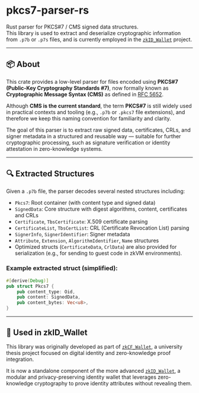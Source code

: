 # pkcs7-parser-rs

Rust parser for PKCS#7 / CMS signed data structures.  
This library is used to extract and deserialize cryptographic information from `.p7b` or `.p7s` files, and is currently employed in the [`zkID_Wallet`](https://github.com/zkid-org/zkID_Wallet) project.

---

## 📦 About

This crate provides a low-level parser for files encoded using **PKCS#7 (Public-Key Cryptography Standards #7)**, now formally known as **Cryptographic Message Syntax (CMS)** as defined in [RFC 5652](https://datatracker.ietf.org/doc/html/rfc5652).

Although **CMS is the current standard**, the term **PKCS#7** is still widely used in practical contexts and tooling (e.g., `.p7b` or `.pkcs7` file extensions), and therefore we keep this naming convention for familiarity and clarity.

The goal of this parser is to extract raw signed data, certificates, CRLs, and signer metadata in a structured and reusable way — suitable for further cryptographic processing, such as signature verification or identity attestation in zero-knowledge systems.

---

## 🔍 Extracted Structures

Given a `.p7b` file, the parser decodes several nested structures including:

- `Pkcs7`: Root container (with content type and signed data)
- `SignedData`: Core structure with digest algorithms, content, certificates and CRLs
- `Certificate`, `TbsCertificate`: X.509 certificate parsing
- `CertificateList`, `TbsCertList`: CRL (Certificate Revocation List) parsing
- `SignerInfo`, `SignerIdentifier`: Signer metadata
- `Attribute`, `Extension`, `AlgorithmIdentifier`, `Name` structures
- Optimized structs (`CertificateData`, `CrlData`) are also provided for serialization (e.g., for sending to guest code in zkVM environments).

### Example extracted struct (simplified):
```rust
#[derive(Debug)]
pub struct Pkcs7 {
    pub content_type: Oid,
    pub content: SignedData,
    pub content_bytes: Vec<u8>,
}
```

--- 

## 🔗 Used in zkID_Wallet

This library was originally developed as part of [`zkCF_Wallet`](https://github.com/paolo9921/zkCF_Wallet), a university thesis project focused on digital identity and zero-knowledge proof integration.

It is now a standalone component of the more advanced [`zkID_Wallet`](https://github.com/zkid-org/zkID_Wallet), a modular and privacy-preserving identity wallet that leverages zero-knowledge cryptography to prove identity attributes without revealing them.

